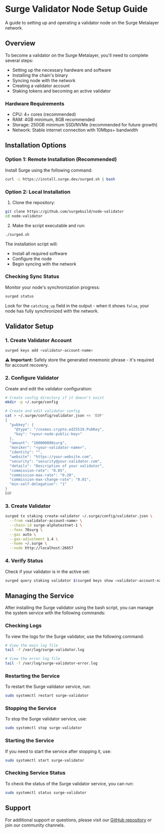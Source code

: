 # Surge Validator Node Setup Guide

A guide to setting up and operating a validator node on the Surge Metalayer network.

## Overview

To become a validator on the Surge Metalayer, you'll need to complete several steps:

- Setting up the necessary hardware and software
- Installing the chain's binary
- Syncing node with the network
- Creating a validator account
- Staking tokens and becoming an active validator

### Hardware Requirements
- CPU: 4+ cores (recommended)
- RAM: 4GB minimum, 8GB recommended
- Storage: 250GB minimum SSD/NVMe (recommended for future growth)
- Network: Stable internet connection with 10Mbps+ bandwidth

## Installation Options

### Option 1: Remote Installation (Recommended)

Install Surge using the following command:

```bash
curl -L https://install.surge.dev/surged.sh | bash
```

### Option 2: Local Installation

1. Clone the repository:
```bash
git clone https://github.com/surgebuild/node-validator
cd node-validator
```

2. Make the script executable and run:
```bash
./surged.sh
```

The installation script will:
- Install all required software
- Configure the node
- Begin syncing with the network

### Checking Sync Status

Monitor your node's synchronization progress:

```bash
surged status
```

Look for the `catching_up` field in the output - when it shows `false`, your node has fully synchronized with the network.

## Validator Setup

### 1. Create Validator Account
```bash
surged keys add <validator-account-name>
```

⚠️ **Important:** Safely store the generated mnemonic phrase - it's required for account recovery.

### 2. Configure Validator
Create and edit the validator configuration:

```bash
# Create config directory if it doesn't exist
mkdir -p ~/.surge/config

# Create and edit validator config
cat > ~/.surge/config/validator.json << 'EOF'
{
  "pubkey": {
    "@type": "/cosmos.crypto.ed25519.PubKey",
    "key": "<your-node-public-key>"
  },
  "amount": "100000000surg",
  "moniker": "<your-validator-name>",
  "identity": "",
  "website": "https://your-website.com",
  "security": "security@your-validator.com",
  "details": "Description of your validator",
  "commission-rate": "0.05",
  "commission-max-rate": "0.20",
  "commission-max-change-rate": "0.01",
  "min-self-delegation": "1"
}
EOF
```

### 3. Create Validator
```bash
surged tx staking create-validator ~/.surge/config/validator.json \
  --from <validator-account-name> \
  --chain-id surge-alphatestnet-1 \
  --fees 70surg \
  --gas auto \
  --gas-adjustment 1.4 \
  --home ~/.surge \
  --node http://localhost:26657
```

### 4. Verify Status
Check if your validator is in the active set:
```bash
surged query staking validator $(surged keys show <validator-account-name> --bech val -a)
```

## Managing the Service

After installing the Surge validator using the bash script, you can manage the system service with the following commands:

### Checking Logs

To view the logs for the Surge validator, use the following command:

```bash
# View the main log file
tail -f /var/log/surge-validator.log

# View the error log file
tail -f /var/log/surge-validator-error.log
```

### Restarting the Service

To restart the Surge validator service, run:

```bash
sudo systemctl restart surge-validator
```

### Stopping the Service

To stop the Surge validator service, use:

```bash
sudo systemctl stop surge-validator
```

### Starting the Service

If you need to start the service after stopping it, use:

```bash
sudo systemctl start surge-validator
```

### Checking Service Status

To check the status of the Surge validator service, you can run:

```bash
sudo systemctl status surge-validator
```

## Support

For additional support or questions, please visit our [GitHub repository](https://github.com/surgebuild/surge-validator) or join our community channels.
